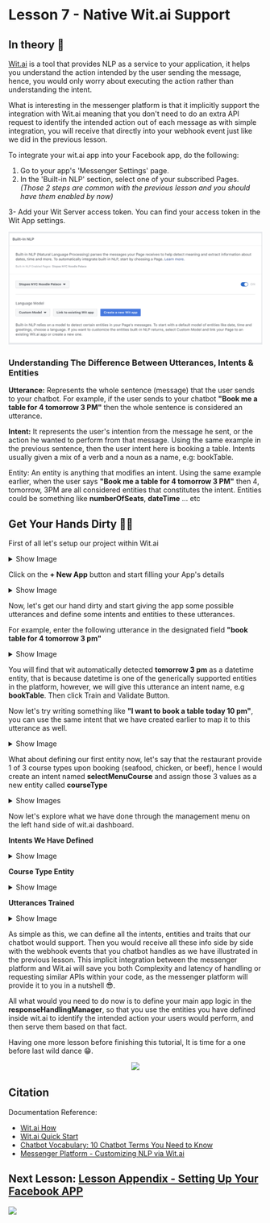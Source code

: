 # Lesson 7 - Native Wit.ai Support

## In theory 📖

[Wit.ai](wit.ai) is a tool that provides NLP as a service to your application, it helps you understand the action intended by the user sending the message, hence, you would only worry about executing the action rather than understanding the intent.

What is interesting in the messenger platform is that it implicitly support the integration with Wit.ai meaning that you don't need to do an extra API request to identify the intended action out of each message as with simple integration, you will receive that directly into your webhook event just like we did in the previous lesson.

To integrate your wit.ai app into your Facebook app, do the following:

1. Go to your app's 'Messenger Settings' page.
2. In the 'Built-in NLP' section, select one of your subscribed Pages.
   _(Those 2 steps are common with the previous lesson and you should have them enabled by now)_

3- Add your Wit Server access token. You can find your access token in the Wit App settings.

<p align="center">
  <img src="https://github.com/mohamedluay/Messenger_Platform_Tutorial_TDD/blob/master/tutorials/english/images/lesson_7_im1.png" />
</p>

### Understanding The Difference Between Utterances, Intents & Entities

**Utterance:** Represents the whole sentence (message) that the user sends to your chatbot. For example, if the user sends to your chatbot **"Book me a table for 4 tomorrow 3 PM"** then the whole sentence is considered an utterance.

**Intent:** It represents the user's intention from the message he sent, or the action he wanted to perform from that message. Using the same example in the previous sentence, then the user intent here is booking a table. Intents usually given a mix of a verb and a noun as a name, e.g: bookTable.

Entity: An entity is anything that modifies an intent. Using the same example earlier, when the user says **"Book me a table for 4 tomorrow 3 PM"** then 4, tomorrow, 3PM are all considered entities that constitutes the intent. Entities could be something like **numberOfSeats**, **dateTime** ... etc

## Get Your Hands Dirty 👩‍💻

First of all let's setup our project within Wit.ai

<details>
      <summary>Show Image</summary>
    <p align="center">
  <img src="https://github.com/mohamedluay/Messenger_Platform_Tutorial_TDD/blob/master/tutorials/english/images/Lesson_7_im2.png" />
</p>
</details>

Click on the **+ New App** button and start filling your App's details

<details>
      <summary>Show Image</summary>
<p align="center">
  <img src="https://github.com/mohamedluay/Messenger_Platform_Tutorial_TDD/blob/master/tutorials/english/images/Lesson_7_im3.png" />
</p>
</details>

Now, let's get our hand dirty and start giving the app some possible utterances and define some intents and entities to these utterances.

For example, enter the following utterance in the designated field **"book table for 4 tomorrow 3 pm"**

<details>
      <summary>Show Image</summary>
<p align="center">
  <img src="https://github.com/mohamedluay/Messenger_Platform_Tutorial_TDD/blob/master/tutorials/english/images/Lesson_7_im5.png" />
</p>
</details>

You will find that wit automatically detected **tomorrow 3 pm** as a datetime entity, that is because datetime is one of the generically supported entities in the platform, however, we will give this utterance an intent name, e.g **bookTable**. Then click Train and Validate Button.

Now let's try writing something like **"I want to book a table today 10 pm"**, you can use the same intent that we have created earlier to map it to this utterance as well.

<details>
      <summary>Show Image</summary>
<p align="center">
  <img src="https://github.com/mohamedluay/Messenger_Platform_Tutorial_TDD/blob/master/tutorials/english/images/Lesson_7_im6.png" />
</p>
</details>

What about defining our first entity now, let's say that the restaurant provide 1 of 3 course types upon booking (seafood, chicken, or beef), hence I would create an intent named **selectMenuCourse** and assign those 3 values as a new entity called **courseType**

<details>
      <summary>Show Images</summary>
<p align="center">
  <img src="https://github.com/mohamedluay/Messenger_Platform_Tutorial_TDD/blob/master/tutorials/english/images/Lesson_7_im7.png" />
</p>

<p align="center">
  <img src="https://github.com/mohamedluay/Messenger_Platform_Tutorial_TDD/blob/master/tutorials/english/images/Lesson_7_im8.png" />
</p>

<p align="center">
  <img src="https://github.com/mohamedluay/Messenger_Platform_Tutorial_TDD/blob/master/tutorials/english/images/Lesson_7_im9.png" />
</p>
</details>

Now let's explore what we have done through the management menu on the left hand side of wit.ai dashboard.

**Intents We Have Defined**

<details>
      <summary>Show Image</summary>
<p align="center">
  <img src="https://github.com/mohamedluay/Messenger_Platform_Tutorial_TDD/blob/master/tutorials/english/images/Lesson_7_im10.png" />
</p>
</details>

**Course Type Entity**

<details>
      <summary>Show Image</summary>
<p align="center">
  <img src="https://github.com/mohamedluay/Messenger_Platform_Tutorial_TDD/blob/master/tutorials/english/images/Lesson_7_im12.png" />
</p>
</details>

**Utterances Trained**

<details>
      <summary>Show Image</summary>
<p align="center">
  <img src="https://github.com/mohamedluay/Messenger_Platform_Tutorial_TDD/blob/master/tutorials/english/images/Lesson_7_im13.png" />
</p>
</details>

As simple as this, we can define all the intents, entities and traits that our chatbot would support. Then you would receive all these info side by side with the webhook events that you chatbot handles as we have illustrated in the previous lesson. This implicit integration between the messenger platform and Wit.ai will save you both Complexity and latency of handling or requesting similar APIs within your code, as the messenger platform will provide it to you in a nutshell 😎.

All what would you need to do now is to define your main app logic in the **responseHandlingManager**, so that you use the entities you have defined inside wit.ai to identify the intended action your users would perform, and then serve them based on that fact.

Having one more lesson before finishing this tutorial, It is time for a one before last wild dance 😁.

<p align="center">
  <img src="https://media.giphy.com/media/dmirAxknJvd9C/giphy.gif" />
</p>

## Citation

Documentation Reference:

-   [Wit.ai How](https://wit.ai/how)
-   [Wit.ai Quick Start](https://wit.ai/docs/quickstart)
-   [Chatbot Vocabulary: 10 Chatbot Terms You Need to Know](https://tangowork.com/chatbot-vocabulary/)
-   [Messenger Platform - Customizing NLP via Wit.ai](https://developers.facebook.com/docs/messenger-platform/built-in-nlp/#customizing_nlp)

## Next Lesson: [ Lesson Appendix - Setting Up Your Facebook APP](https://github.com/mohamedluay/Messenger_Platform_Tutorial_TDD/blob/master/tutorials/english/Lesson_A.md)

[<img src="https://img.shields.io/badge/@_mluay%20-%231DA1F2.svg?&style=for-the-badge&logo=Twitter&logoColor=white"/>](https://twitter.com/_mluay)
